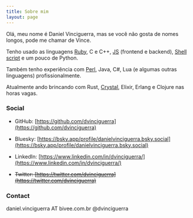 ```yaml
---
title: Sobre mim
layout: page
---
```


Olá, meu nome é Daniel Vinciguerra, mas se você não gosta de nomes longos, pode me chamar de Vince.

Tenho usado as linguagens [Ruby](https://github.com/dvinciguerra?tab=repositories&q=&type=&language=ruby&sort=stargazers), C e C++, [JS](https://github.com/dvinciguerra?tab=repositories&q=&type=&language=javascript&sort=stargazers) (frontend e backend), [Shell script](https://github.com/dvinciguerra?tab=repositories&q=&type=&language=shell&sort=stargazers) e um pouco de Python.

Também tenho experiência com [Perl](https://github.com/dvinciguerra?tab=repositories&q=&type=&language=perl&sort=stargazers), Java, C#, Lua (e algumas outras linguagens) profissionalmente.

Atualmente ando brincando com Rust, [Crystal](https://github.com/dvinciguerra?tab=repositories&q=&type=&language=crystal&sort=stargazers), Elixir, Erlang e Clojure nas horas vagas.

### Social

  * GitHub: [https://github.com/dvinciguerra](https://github.com/dvinciguerra)

  * Bluesky: [https://bsky.app/profile/danielvinciguerra.bsky.social](https://bsky.app/profile/danielvinciguerra.bsky.social)

  * LinkedIn: [https://www.linkedin.com/in/dvinciguerra/](https://www.linkedin.com/in/dvinciguerra/)

  * ~~Twitter: [https://twitter.com/dvinciguerra](https://twitter.com/dvinciguerra)~~

### Contact

daniel.vinciguerra AT bivee.com.br
@dvinciguerra
